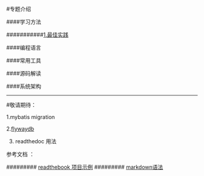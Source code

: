 #专题介绍

####学习方法

###########[1.最佳实践](method/1.best_practice.md)


####编程语言

####常用工具

####源码解读

####系统架构


-----------------------------------------
#敬请期待：

1.mybatis  migration

2.[flywaydb](https://flywaydb.org/documentation/)

3. readthedoc 用法

参考文档 ：

######### [readthebook 项目示例](https://github.com/nummy/learning-scala)
######### [markdown语法](http://wowubuntu.com/markdown/)
